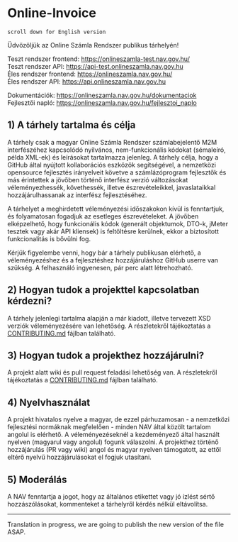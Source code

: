 # Online-Invoice

`scroll down for English version`

Üdvözöljük az Online Számla Rendszer publikus tárhelyén!

Teszt rendszer frontend: https://onlineszamla-test.nav.gov.hu/  
Teszt rendszer API: https://api-test.onlineszamla.nav.gov.hu  
Éles rendszer frontend: https://onlineszamla.nav.gov.hu/  
Éles rendszer API: https://api.onlineszamla.nav.gov.hu  

Dokumentációk: https://onlineszamla.nav.gov.hu/dokumentaciok  
Fejlesztői napló: https://onlineszamla.nav.gov.hu/fejlesztoi_naplo  

## 1) A tárhely tartalma és célja
A tárhely csak a magyar Online Számla Rendszer számlabejelentő M2M interfészéhez kapcsolódó nyilvános, nem-funkcionális kódokat (sémaleíró, példa XML-ek) és leírásokat tartalmazza jelenleg. A tárhely célja, hogy a GitHub által nyújtott kollaborációs eszközök segítségével, a nemzetközi opensource fejlesztés irányelveit követve a számlázóprogram fejlesztők és más érintettek a jövőben történő interfész verzió változásokat véleményezhessék, követhessék, illetve észrevételeikkel, javaslataikkal hozzájárulhassanak az interfész fejlesztéséhez.

A tárhelyet a meghirdetett véleményezési időszakokon kívül is fenntartjuk, és folyamatosan fogadjuk az esetleges észrevételeket. A jövőben elképzelhető, hogy funkcionális kódok (generált objektumok, DTO-k, jMeter tesztek vagy akár API kliensek) is feltöltésre kerülnek, ekkor a biztosított funkcionalitás is bővülni fog.

Kérjük figyelembe venni, hogy bár a tárhely publikusan elérhető, a véleményezéshez és a fejlesztéshez hozzájáruláshoz GitHub userre van szükség. A felhasználó ingyenesen, pár perc alatt létrehozható.

## 2) Hogyan tudok a projekttel kapcsolatban kérdezni?

A tárhely jelenlegi tartalma alapján a már kiadott, illetve tervezett XSD verziók véleményezésére van lehetőség. A részletekről tájékoztatás a [CONTRIBUTING.md](https://github.com/nav-gov-hu/Online-Invoice/tree/master/docs/CONTRIBUTING.md) fájlban található.

## 3) Hogyan tudok a projekthez hozzájárulni?

A projekt alatt wiki és pull request feladási lehetőség van. A részletekről tájékoztatás a [CONTRIBUTING.md](https://github.com/nav-gov-hu/Online-Invoice/tree/master/docs/CONTRIBUTING.md) fájlban található.

## 4) Nyelvhasználat

A projekt hivatalos nyelve a magyar, de ezzel párhuzamosan - a nemzetközi fejlesztési normáknak megfelelően - minden NAV által közölt tartalom angolul is elérhető. A véleményezéseknél a kezdeményező által használt nyelven (magyarul vagy angolul) fogunk válaszolni. A projekthez történő hozzájárulás (PR vagy wiki) angol és magyar nyelven támogatott, az ettől eltérő nyelvű hozzájárulásokat el fogjuk utasítani.

## 5) Moderálás
A NAV fenntartja a jogot, hogy az általános etikettet vagy jó ízlést sértő hozzászólásokat, kommenteket a tárhelyről kérdés nélkül eltávolítsa.

---------------------------------------------------------------------------------------------------------------------------------------------

Translation in progress, we are going to publish the new version of the file ASAP.
